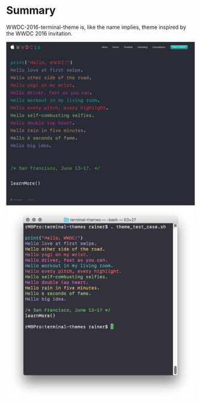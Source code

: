 # Summary
WWDC-2016-terminal-theme is, like the name implies, theme inspired by the WWDC 2016 invitation.


![Original WWDC 2016 invitation](WWDC-2016.png "Original WWDC 2016 invitation")
![Terminal Preview](Terminal_snapshot.png "Terminal preview")
